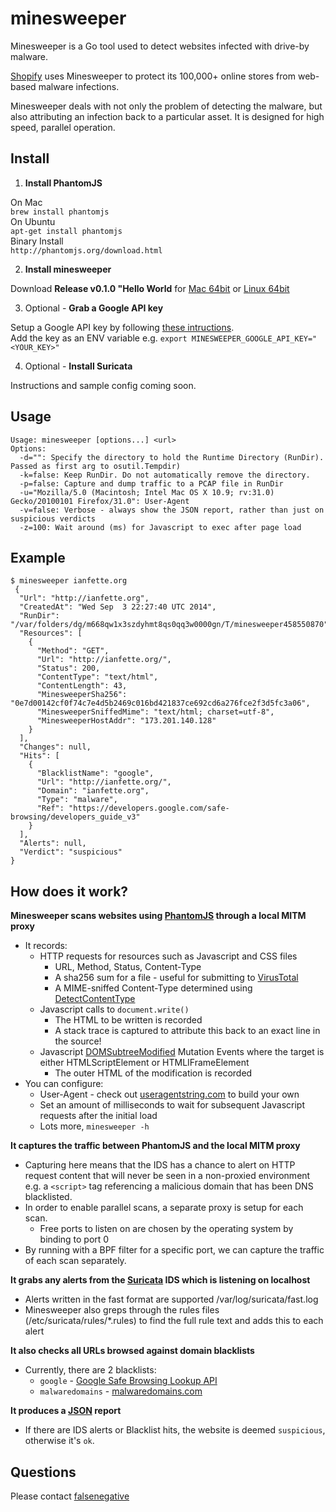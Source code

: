 minesweeper
===========

Minesweeper is a Go tool used to detect websites infected with drive-by malware.

[Shopify](https://github.com/Shopify) uses Minesweeper to protect its 100,000+ online stores from web-based malware infections.

Minesweeper deals with not only the problem of detecting the malware, but also attributing an infection back to a particular asset. It is designed for high speed, parallel operation.

## Install

  1. **Install PhantomJS**
  
  On Mac  
  `brew install phantomjs`  
  On Ubuntu  
  `apt-get install phantomjs`  
  Binary Install  
  ``http://phantomjs.org/download.html``
  
  2. **Install minesweeper**
    
  Download **Release v0.1.0 "Hello World** for [Mac 64bit](https://github.com/Shopify/minesweeper/releases/download/v0.1.0/minesweeper-0.1.0-darwin-amd64.tar.zip) or [Linux 64bit](https://github.com/Shopify/minesweeper/releases/download/v0.1.0/minesweeper-0.1.0-linux-amd64.tar.zip)
  
  3. Optional - **Grab a Google API key**
  
  Setup a Google API key by following [these intructions](https://developers.google.com/safe-browsing/lookup_guide#GettingStarted).  
  Add the key as an ENV variable e.g. `export MINESWEEPER_GOOGLE_API_KEY="<YOUR_KEY>"`

  4. Optional - **Install Suricata**
  
  Instructions and sample config coming soon.

## Usage

```
Usage: minesweeper [options...] <url>
Options:
  -d="": Specify the directory to hold the Runtime Directory (RunDir). Passed as first arg to osutil.Tempdir)
  -k=false: Keep RunDir. Do not automatically remove the directory.
  -p=false: Capture and dump traffic to a PCAP file in RunDir
  -u="Mozilla/5.0 (Macintosh; Intel Mac OS X 10.9; rv:31.0) Gecko/20100101 Firefox/31.0": User-Agent
  -v=false: Verbose - always show the JSON report, rather than just on suspicious verdicts
  -z=100: Wait around (ms) for Javascript to exec after page load
```

## Example

```
$ minesweeper ianfette.org
 {
  "Url": "http://ianfette.org",
  "CreatedAt": "Wed Sep  3 22:27:40 UTC 2014",
  "RunDir": "/var/folders/dg/m668qw1x3szdyhmt8qs0qq3w0000gn/T/minesweeper458550870",
  "Resources": [
    {
      "Method": "GET",
      "Url": "http://ianfette.org/",
      "Status": 200,
      "ContentType": "text/html",
      "ContentLength": 43,
      "MinesweeperSha256": "0e7d00142cf0f74c7e4d5b2469c016bd421837ce692cd6a276fce2f3d5fc3a06",
      "MinesweeperSniffedMime": "text/html; charset=utf-8",
      "MinesweeperHostAddr": "173.201.140.128"
    }
  ],
  "Changes": null,
  "Hits": [
    {
      "BlacklistName": "google",
      "Url": "http://ianfette.org/",
      "Domain": "ianfette.org",
      "Type": "malware",
      "Ref": "https://developers.google.com/safe-browsing/developers_guide_v3"
    }
  ],
  "Alerts": null,
  "Verdict": "suspicious"
}
```


## How does it work?

**Minesweeper scans websites using [PhantomJS](http://phantomjs.org/) through a local MITM proxy**

* It records:
  * HTTP requests for resources such as Javascript and CSS files
    * URL, Method, Status, Content-Type
    * A sha256 sum for a file - useful for submitting to [VirusTotal](https://www.virustotal.com/)
    * A MIME-sniffed Content-Type determined using [DetectContentType](http://golang.org/pkg/net/http/#DetectContentType)
  * Javascript calls to `document.write()`
    * The HTML to be written is recorded
    * A stack trace is captured to attribute this back to an exact line in the source!
  * Javascript [DOMSubtreeModified](http://www.w3.org/TR/DOM-Level-3-Events/#event-type-DOMSubtreeModified) Mutation Events where the target is either HTMLScriptElement or HTMLIFrameElement
    * The outer HTML of the modification is recorded
* You can configure:
  * User-Agent - check out [useragentstring.com](http://www.useragentstring.com/) to build your own
  * Set an amount of milliseconds to wait for subsequent Javascript requests after the initial load
  * Lots more, `minesweeper -h`

**It captures the traffic between PhantomJS and the local MITM proxy**
* Capturing here means that the IDS has a chance to alert on HTTP request content that will never be seen in a non-proxied environment e.g. a ```<script>``` tag referencing a malicious domain that has been DNS blacklisted.
* In order to enable parallel scans, a separate proxy is setup for each scan.
  * Free ports to listen on are chosen by the operating system by binding to port 0
* By running with a BPF filter for a specific port, we can capture the traffic of each scan separately.

**It grabs any alerts from the [Suricata](http://suricata-ids.org/) IDS which is listening on localhost**
* Alerts written in the fast format are supported /var/log/suricata/fast.log
* Minesweeper also greps through the rules files (/etc/suricata/rules/*.rules) to find the full rule text and adds this to each alert

**It also checks all URLs browsed against domain blacklists**
  * Currently, there are 2 blacklists:
      * ```google``` - [Google Safe Browsing Lookup API](https://developers.google.com/safe-browsing/lookup_guide)
      * ```malwaredomains``` - [malwaredomains.com](http://www.malwaredomains.com/)

**It produces a [JSON](http://en.wikipedia.org/wiki/JSON) report**
* If there are IDS alerts or Blacklist hits, the website is deemed ```suspicious```, otherwise it's ```ok```.


## Questions

Please contact [falsenegative](https://github.com/falsenegative)
